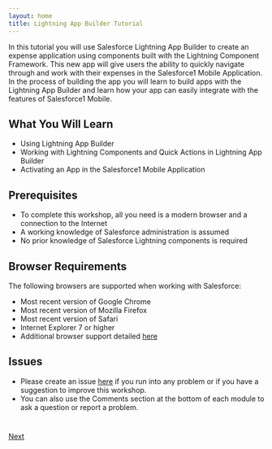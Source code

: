 ```yaml
---
layout: home
title: Lightning App Builder Tutorial 
---
```

In this tutorial you will use Salesforce Lightning App Builder to create an expense application using components built with the Lightning Component Framework. This new app will give users the ability to quickly navigate through and work with their expenses in the Salesforce1 Mobile Application. In the process of building the app you will learn to build apps with the Lightning App Builder and learn how your app can easily integrate with the features of Salesforce1 Mobile.

## What You Will Learn

- Using Lightning App Builder
- Working with Lightning Components and Quick Actions in Lightning App Builder
- Activating an App in the Salesforce1 Mobile Application

## Prerequisites

- To complete this workshop, all you need is a modern browser and a connection to the Internet
- A working knowledge of Salesforce administration is assumed
- No prior knowledge of Salesforce Lightning components is required


## Browser Requirements

The following browsers are supported when working with Salesforce:

- Most recent version of Google Chrome
- Most recent version of Mozilla Firefox
- Most recent version of Safari
- Internet Explorer 7 or higher
- Additional browser support detailed <a href="https://help.salesforce.com/apex/HTViewHelpDoc?id=getstart_browser_overview.htm" target="_blank">here</a>

## Issues

- Please create an issue <a href="https://github.com/leeanndroid/LightningAppBuilder/issues" target="_blank">here</a> if you run
into any problem or if you have a suggestion to improve this workshop.
- You can also use the Comments section at the bottom of each module to ask a question or report a problem.



<div class="row" style="margin-top:40px;">
<div class="col-sm-12">
<a href="create-developer-edition.html" class="btn btn-default pull-right">Next <i class="glyphicon glyphicon-chevron-right"></i></a>
</div>
</div>
